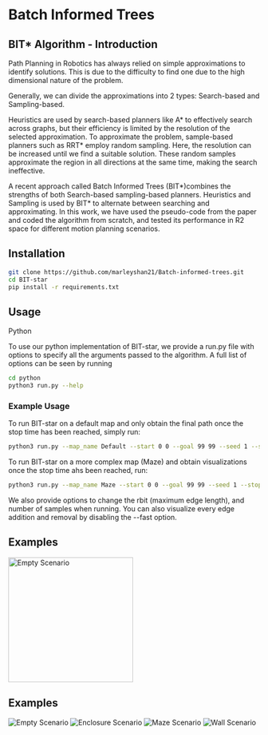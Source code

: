 # Batch Informed Trees

## BIT* Algorithm - Introduction


 Path Planning in Robotics has always relied on simple approximations to identify solutions. This is due to the difficulty to find one due to the high dimensional nature of the problem. 
 
 Generally, we can divide the approximations into 2 types: 
 Search-based and Sampling-based. 
 
 Heuristics are used by search-based planners like A* to effectively search across graphs, but their efficiency is limited by the resolution of the selected approximation. To approximate the problem, sample-based planners such as RRT* employ random sampling. Here, the resolution can be increased until we find a suitable solution. These random samples approximate the region in all directions at the same time, making the search ineffective. 
 
 A recent approach called Batch Informed Trees (BIT*)combines the strengths of both Search-based sampling-based planners. Heuristics and Sampling is used by BIT* to alternate between searching and approximating. In this work, we have used the pseudo-code from the paper and coded the algorithm from scratch, and tested its performance in R2 space for different motion planning scenarios.

## Installation

```bash
git clone https://github.com/marleyshan21/Batch-informed-trees.git
cd BIT-star
pip install -r requirements.txt
```

## Usage

<!-- <details> -->
<summary> Python </summary>

To use our python implementation of BIT-star, we provide a run.py file with options to specify all the arguments passed to the algorithm. A full list of options can be seen by running 
```bash
cd python
python3 run.py --help
```

### Example Usage
To run BIT-star on a default map and only obtain the final path once the stop time has been reached, simply run:
```bash
python3 run.py --map_name Default --start 0 0 --goal 99 99 --seed 1 --stop_time 20
```

To run BIT-star on a more complex map (Maze) and obtain visualizations once the stop time ahs been reached, run:

```bash
python3 run.py --map_name Maze --start 0 0 --goal 99 99 --seed 1 --stop_time 60 --vis --fast
```

We also provide options to change the rbit (maximum edge length), and number of samples when running. You can also visualize every edge addition and removal by disabling the --fast option.
<!-- </details> -->

## Examples

<img src="https://github.com/Sahas-Ananth/BIT-Star/Output/default_gif.gif" width="250" height="250" alt="Empty Scenario">

<!-- ![Empty Scenario](Output/default_gif.gif) 
![](Output/enc_gif.gif) 
![](Output/maze_gif.gif) 
![](Output/wall_gif.gif)  -->
## Examples

<img src="https://github.com/marleyshan21/Batch-informed-trees/tree/master/Output/Output/default_gif.gif"  alt="Empty Scenario">
<img src="https://github.com/marleyshan21/Batch-informed-trees/tree/master/Output/Output/enc_gif.gif"  alt="Enclosure Scenario">
<img src="https://github.com/marleyshan21/Batch-informed-trees/tree/master/Output/Output/maze_gif.gif"  alt="Maze Scenario">
<img src="https://github.com/marleyshan21/Batch-informed-trees/tree/master/Output/Output/wall_gif.gif"  alt="Wall Scenario">
